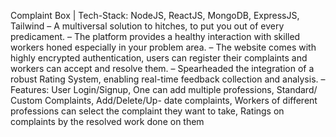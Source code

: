 Complaint Box | Tech-Stack: NodeJS, ReactJS, MongoDB, ExpressJS, Tailwind
– A multiversal solution to hitches, to put you out of every predicament.
– The platform provides a healthy interaction with skilled workers honed especially in your problem area.
– The website comes with highly encrypted authentication, users can register their complaints and workers can
accept and resolve them.
– Spearheaded the integration of a robust Rating System, enabling real-time feedback collection and analysis.
– Features: User Login/Signup, One can add multiple professions, Standard/ Custom Complaints, Add/Delete/Up-
date complaints, Workers of different professions can select the complaint they want to take, Ratings on complaints
by the resolved work done on them
